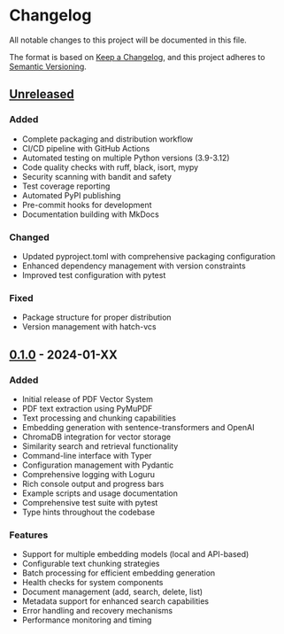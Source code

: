 # Changelog

All notable changes to this project will be documented in this file.

The format is based on [Keep a Changelog](https://keepachangelog.com/en/1.0.0/),
and this project adheres to [Semantic Versioning](https://semver.org/spec/v2.0.0.html).

## [Unreleased]

### Added
- Complete packaging and distribution workflow
- CI/CD pipeline with GitHub Actions
- Automated testing on multiple Python versions (3.9-3.12)
- Code quality checks with ruff, black, isort, mypy
- Security scanning with bandit and safety
- Test coverage reporting
- Automated PyPI publishing
- Pre-commit hooks for development
- Documentation building with MkDocs

### Changed
- Updated pyproject.toml with comprehensive packaging configuration
- Enhanced dependency management with version constraints
- Improved test configuration with pytest

### Fixed
- Package structure for proper distribution
- Version management with hatch-vcs

## [0.1.0] - 2024-01-XX

### Added
- Initial release of PDF Vector System
- PDF text extraction using PyMuPDF
- Text processing and chunking capabilities
- Embedding generation with sentence-transformers and OpenAI
- ChromaDB integration for vector storage
- Similarity search and retrieval functionality
- Command-line interface with Typer
- Configuration management with Pydantic
- Comprehensive logging with Loguru
- Rich console output and progress bars
- Example scripts and usage documentation
- Comprehensive test suite with pytest
- Type hints throughout the codebase

### Features
- Support for multiple embedding models (local and API-based)
- Configurable text chunking strategies
- Batch processing for efficient embedding generation
- Health checks for system components
- Document management (add, search, delete, list)
- Metadata support for enhanced search capabilities
- Error handling and recovery mechanisms
- Performance monitoring and timing

[Unreleased]: https://github.com/your-username/pdf-vector-system/compare/v0.1.0...HEAD
[0.1.0]: https://github.com/your-username/pdf-vector-system/releases/tag/v0.1.0
